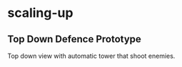 # scaling-up

## Top Down Defence Prototype

Top down view with automatic tower that shoot enemies.
